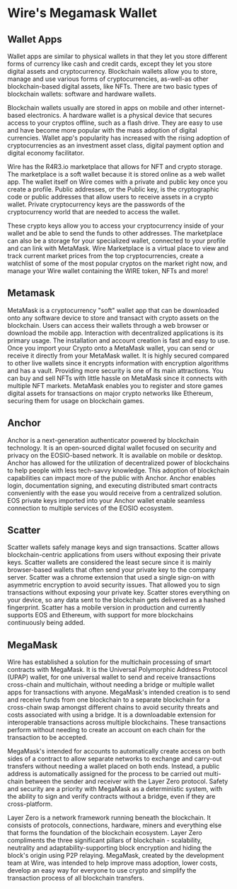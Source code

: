 # Wire's Megamask Wallet

## Wallet Apps

Wallet apps are similar to physical wallets in that they let you store different forms of currency like cash and credit cards, except they let you store digital assets and cryptocurrency. Blockchain wallets allow you to store, manage and use various forms of cryptocurrencies, as-well-as other blockchain-based digital assets, like NFTs. There are two basic types of blockchain wallets: software and hardware wallets.

Blockchain wallets usually are stored in apps on mobile and other internet-based electronics. A hardware wallet is a physical device that secures access to your cryptos offline, such as a flash drive. They are easy to use and have become more popular with the mass adoption of digital currencies. Wallet app's popularity has increased with the rising adoption of cryptocurrencies as an investment asset class, digital payment option and digital economy facilitator. 

Wire has the R4R3.io marketplace that allows for NFT and crypto storage. The marketplace is a soft wallet because it is stored online as a web wallet app. The wallet itself on Wire comes with a private and public key once you create a profile. Public addresses, or the Public key, is the cryptographic code or public addresses that allow users to receive assets in a crypto wallet. Private cryptocurrency keys are the passwords of the cryptocurrency world that are needed to access the wallet. 
 
These crypto keys allow you to access your cryptocurrency inside of your wallet and be able to send the funds to other addresses. The marketplace can also be a storage for your specialized wallet, connected to your profile and can link with MetaMask. Wire Marketplace is a virtual place to view and track current market prices from the top cryptocurrencies, create a watchlist of some of the most popular cryptos on the market right now, and manage your Wire wallet containing the WIRE token, NFTs and more!

## Metamask

MetaMask is a cryptocurrency "soft" wallet app that can be downloaded onto any software device to store and transact with crypto assets on the blockchain. Users can access their wallets through a web browser or download the mobile app. Interaction with decentralized applications is its primary usage. The installation and account creation is fast and easy to use. Once you import your Crypto onto a MetaMask wallet, you can send or receive it directly from your MetaMask wallet. It is highly secured compared to other live wallets since it encrypts information with encryption algorithms and has a vault. Providing more security is one of its main attractions. You can buy and sell NFTs with little hassle on MetaMask since it connects with multiple NFT markets. MetaMask enables you to register and store games digital assets for transactions on major crypto networks like Ethereum, securing them for usage on blockchain games.     

## Anchor

Anchor is a next-generation authenticator powered by blockchain technology. It is an open-sourced digital wallet focused on security and privacy on the EOSIO-based network. It is available on mobile or desktop. Anchor has allowed for the utilization of decentralized power of blockchains to help people with less tech-savvy knowledge. This adoption of blockchain capabilities can impact more of the public with Anchor. Anchor enables login, documentation signing, and executing distributed smart contracts conveniently with the ease you would receive from a centralized solution. EOS private keys imported into your Anchor wallet enable seamless connection to multiple services of the EOSIO ecosystem.  

## Scatter

Scatter wallets safely manage keys and sign transactions. Scatter allows blockchain-centric applications from users without exposing their private keys. Scatter wallets are considered the least secure since it is mainly browser-based wallets that often send your private key to the company server. Scatter was a chrome extension that used a single sign-on with asymmetric encryption to avoid security issues. That allowed you to sign transactions without exposing your private key. Scatter stores everything on your device, so any data sent to the blockchain gets delivered as a hashed fingerprint. Scatter has a mobile version in production and currently supports EOS and Ethereum, with support for more blockchains continuously being added.

## MegaMask

Wire has established a solution for the multichain processing of smart contracts with MegaMask. It is the Universal Polymorphic Address Protocol (UPAP) wallet, for one universal wallet to send and receive transactions cross-chain and multichain, without needing a bridge or multiple wallet apps for transactions with anyone. MegaMask's intended creation is to send and receive funds from one blockchain to a separate blockchain for a cross-chain swap amongst different chains to avoid security threats and costs associated with using a bridge. It is a downloadable extension for interoperable transactions across multiple blockchains. These transactions perform without needing to create an account on each chain for the transaction to be accepted. 

MegaMask's intended for accounts to automatically create access on both sides of a contract to allow separate networks to exchange and carry-out transfers without needing a wallet placed on both ends. Instead, a public address is automatically assigned for the process to be carried out multi-chain between the sender and receiver with the Layer Zero protocol. Safety and security are a priority with MegaMask as a deterministic system, with the ability to sign and verify contracts without a bridge, even if they are cross-platform.

Layer Zero is a network framework running beneath the blockchain. It consists of protocols, connections, hardware, miners and everything else that forms the foundation of the blockchain ecosystem. Layer Zero compliments the three significant pillars of blockchain - scalability, neutrality and adaptability-supporting block encryption and hiding the block's origin using P2P relaying. MegaMask, created by the development team at Wire, was intended to help improve mass adoption, lower costs, develop an easy way for everyone to use crypto and simplify the transaction process of all blockchain transfers. 

